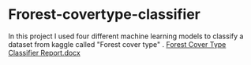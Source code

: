 # Frorest-covertype-classifier
In this project I used four different machine learning models to classify a dataset from kaggle called "Forest cover type" .
[Forest Cover Type Classifier Report.docx](https://github.com/RosolSharairh/Frorest-covertype-classifier/files/9579252/Forest.Cover.Type.Classifier.Report.docx)
